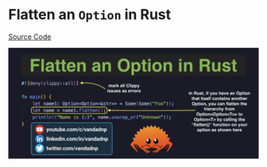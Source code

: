 # Flatten an `Option` in Rust

[Source Code](../source/flatten-an-option-in-rust.rs)

![](../images/flatten-an-option-in-rust.jpg)
